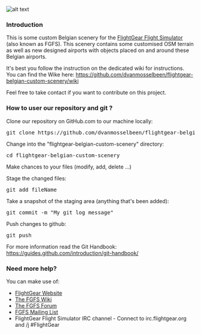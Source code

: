 ![alt text](https://github.com/dvanmosselbeen/flightgear-belgian-custom-scenery/wiki/screenshots/fgfs_belgian_scenery_presentation.png "FGFS Belgian Scenery Presentation pic")


### Introduction

This is some custom Belgian scenery for the [FlightGear Flight Simulator](www.flightgear.org) (also known as FGFS). This scenery contains some customised OSM terrain as well as new designed airports with objects placed on and around these Belgian airports.

It's best you follow the instruction on the dedicated wiki for instructions.
You can find the Wike here: https://github.com/dvanmosselbeen/flightgear-belgian-custom-scenery/wiki

Feel free to take contact if you want to contribute on this project.

### How to user our repository and git ?

Clone our repository on GitHub.com to our machine locally:
<pre>git clone https://github.com/dvanmosselbeen/flightgear-belgian-custom-scenery.git</pre>

Change into the "flightgear-belgian-custom-scenery" directory:
<pre>cd flightgear-belgian-custom-scenery</pre>

Make chances to your files (modify, add, delete ...)

Stage the changed files:
<pre>git add fileName</pre>

Take a snapshot of the staging area (anything that's been added):
<pre>git commit -m "My git log message"</pre>

Push changes to github: 
<pre>git push</pre>

For more information read the Git Handbook:
https://guides.github.com/introduction/git-handbook/

### Need more help?

You can make use of:
 * [FlightGear Website](www.flightgear.org)
 * [The FGFS Wiki](http://wiki.flightgear.org)
 * [The FGFS Forum](http://wiki.flightgear.org)
 * [FGFS Mailing List](http://wiki.flightgear.org/Mailing_lists)
 * FlightGear Flight Simulator IRC channel - Connect to irc.flightgear.org and /j #FlightGear

